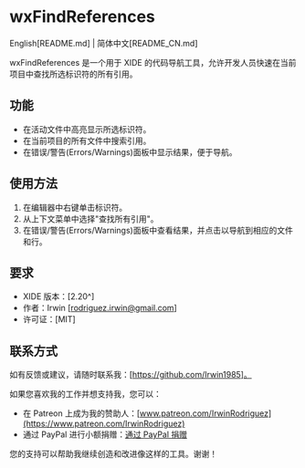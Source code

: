 # wxFindReferences

English[README.md] | 简体中文[README_CN.md]

wxFindReferences 是一个用于 XIDE 的代码导航工具，允许开发人员快速在当前项目中查找所选标识符的所有引用。

## 功能

- 在活动文件中高亮显示所选标识符。
- 在当前项目的所有文件中搜索引用。
- 在错误/警告(Errors/Warnings)面板中显示结果，便于导航。

## 使用方法

1. 在编辑器中右键单击标识符。
2. 从上下文菜单中选择"查找所有引用"。
3. 在错误/警告(Errors/Warnings)面板中查看结果，并点击以导航到相应的文件和行。

## 要求

- XIDE 版本：[2.20^]
- 作者：Irwin [rodriguez.irwin@gmail.com]
- 许可证：[MIT]

## 联系方式

如有反馈或建议，请随时联系我：[https://github.com/Irwin1985]。

如果您喜欢我的工作并想支持我，您可以：

- 在 Patreon 上成为我的赞助人：[www.patreon.com/IrwinRodriguez](https://www.patreon.com/IrwinRodriguez)
- 通过 PayPal 进行小额捐赠：[通过 PayPal 捐赠](https://www.paypal.com/donate/?hosted_button_id=LXQYXFP77AD2G)

您的支持可以帮助我继续创造和改进像这样的工具。谢谢！
